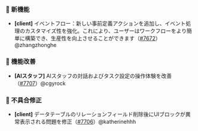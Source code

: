 ### 🎉 新機能

* **[client]** イベントフロー：新しい事前定義アクションを追加し、イベント処理のカスタマイズ性を強化。これにより、ユーザーはワークフローをより簡単に構築でき、生産性を向上させることができます（[#7672](https://github.com/nocobase/nocobase/pull/7672)）@zhangzhonghe

### 🚀 機能改善

* **[AIスタッフ]** AIスタッフの対話およびタスク設定の操作体験を改善（[#7707](https://github.com/nocobase/nocobase/pull/7707)）@cgyrock

### 🐛 不具合修正

* **[client]** データテーブルのリレーションフィールド削除後にUIブロックが異常表示される問題を修正（[#7706](https://github.com/nocobase/nocobase/pull/7706)）@katherinehhh
